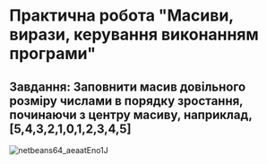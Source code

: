 # Практична робота "Масиви, вирази, керування виконанням програми"


## Завдання: Заповнити масив довільного розміру числами в порядку зростання, починаючи з центру масиву, наприклад, [5,4,3,2,1,0,1,2,3,4,5]


![netbeans64_aeaatEno1J](https://user-images.githubusercontent.com/75045730/106276495-56493780-6240-11eb-970e-f293c76bc0eb.png)


